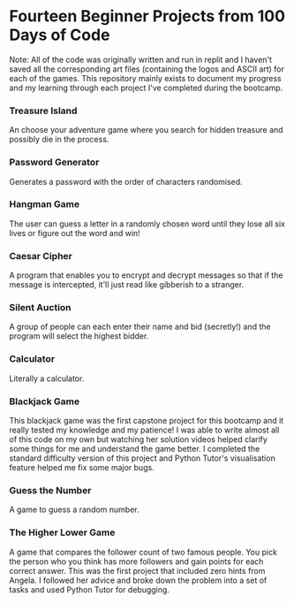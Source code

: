 <h1> Fourteen Beginner Projects from 100 Days of Code</h1>
Note: All of the code was originally written and run in replit and I haven't saved all the corresponding art files (containing the logos and ASCII art) for each of the games. This repository mainly exists to document my progress and my learning through each project I've completed during the bootcamp.  

<h3> Treasure Island </h3>
An choose your adventure game where you search for hidden treasure and possibly die in the process.

<h3> Password Generator </h3>
Generates a password with the order of characters randomised.

<h3> Hangman Game </h3>
The user can guess a letter in a randomly chosen word until they lose all six lives or figure out the word and win! 

<h3> Caesar Cipher </h3>
A program that enables you to encrypt and decrypt messages so that if the message is intercepted, it'll just read like gibberish to a stranger.

<h3> Silent Auction </h3>
A group of people can each enter their name and bid (secretly!) and the program will select the highest bidder. 

<h3> Calculator </h3>
Literally a calculator. 

<h3> Blackjack Game </h3>
This blackjack game was the first capstone project for this bootcamp and it really tested my knowledge and my patience! I was able to write almost all of this code on my own but watching her solution videos helped clarify some things for me and understand the game better. I completed the standard difficulty version of this project and Python Tutor's visualisation feature helped me fix some major bugs.

<h3> Guess the Number </h3>
A game to guess a random number.

<h3> The Higher Lower Game </h3>
A game that compares the follower count of two famous people. You pick the person who you think has more followers and gain points for each correct answer. This was the first project that included zero hints from Angela. I followed her advice and broke down the problem into a set of tasks and used Python Tutor for debugging. 
